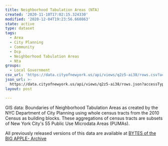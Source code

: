 ```yaml
---
title: Neighborhood Tabulation Areas (NTA)
created: '2020-11-10T17:02:15.324330'
modified: '2020-12-04T19:23:56.660863'
state: active
type: dataset
tags:
  - Area
  - City Planning
  - Community
  - Dcp
  - Neighborhood Tabulation Areas
  - Nta
groups:
  - Local Government
csv_url: 'https://data.cityofnewyork.us/api/views/q2z5-ai38/rows.csv?accessType=DOWNLOAD'
json_url: >-
  https://data.cityofnewyork.us/api/views/q2z5-ai38/rows.json?accessType=DOWNLOAD
layout: post

---
```

GIS data: Boundaries of Neighborhood Tabulation Areas as created by the NYC Department of City Planning using whole census tracts from the 2010 Census as building blocks.  These aggregations of census tracts are subsets of New York City's 55 Public Use Microdata Areas (PUMAs).

All previously released versions of this data are available at <a href="https://www1.nyc.gov/site/planning/data-maps/open-data/bytes-archive.page?sorts[year]=0">BYTES of the BIG APPLE- Archive</a>
